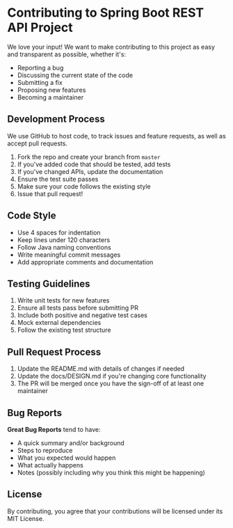 # Contributing to Spring Boot REST API Project

We love your input! We want to make contributing to this project as easy and transparent as possible, whether it's:

- Reporting a bug
- Discussing the current state of the code
- Submitting a fix
- Proposing new features
- Becoming a maintainer

## Development Process
We use GitHub to host code, to track issues and feature requests, as well as accept pull requests.

1. Fork the repo and create your branch from `master`
2. If you've added code that should be tested, add tests
3. If you've changed APIs, update the documentation
4. Ensure the test suite passes
5. Make sure your code follows the existing style
6. Issue that pull request!

## Code Style

- Use 4 spaces for indentation
- Keep lines under 120 characters
- Follow Java naming conventions
- Write meaningful commit messages
- Add appropriate comments and documentation

## Testing Guidelines

1. Write unit tests for new features
2. Ensure all tests pass before submitting PR
3. Include both positive and negative test cases
4. Mock external dependencies
5. Follow the existing test structure

## Pull Request Process

1. Update the README.md with details of changes if needed
2. Update the docs/DESIGN.md if you're changing core functionality
3. The PR will be merged once you have the sign-off of at least one maintainer

## Bug Reports

**Great Bug Reports** tend to have:

- A quick summary and/or background
- Steps to reproduce
- What you expected would happen
- What actually happens
- Notes (possibly including why you think this might be happening)

## License
By contributing, you agree that your contributions will be licensed under its MIT License.